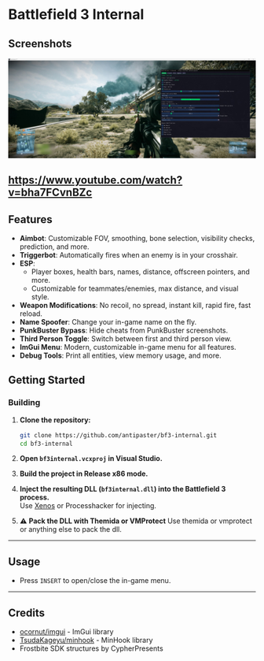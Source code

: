 # Battlefield 3 Internal



## Screenshots


![yea](resources/screenshot.jpg)

https://www.youtube.com/watch?v=bha7FCvnBZc
---
## Features

- **Aimbot**: Customizable FOV, smoothing, bone selection, visibility checks, prediction, and more.
- **Triggerbot**: Automatically fires when an enemy is in your crosshair.
- **ESP**:  
  - Player boxes, health bars, names, distance, offscreen pointers, and more.
  - Customizable for teammates/enemies, max distance, and visual style.
- **Weapon Modifications**: No recoil, no spread, instant kill, rapid fire, fast reload.
- **Name Spoofer**: Change your in-game name on the fly.
- **PunkBuster Bypass**: Hide cheats from PunkBuster screenshots.
- **Third Person Toggle**: Switch between first and third person view.
- **ImGui Menu**: Modern, customizable in-game menu for all features.
- **Debug Tools**: Print all entities, view memory usage, and more.



## Getting Started



### Building

1. **Clone the repository:**
   ```bash
   git clone https://github.com/antipaster/bf3-internal.git
   cd bf3-internal
   ```

2. **Open `bf3internal.vcxproj` in Visual Studio.**

3. **Build the project in Release x86 mode.**

4. **Inject the resulting DLL (`bf3internal.dll`) into the Battlefield 3 process.**  
   Use [Xenos](https://github.com/DarthTon/Xenos) or Processhacker for injecting.

5. ⚠️ **Pack the DLL with Themida or VMProtect** 
   Use themida or vmprotect or anything else to pack the dll.
---

## Usage

- Press `INSERT` to open/close the in-game menu.




---

## Credits
- [ocornut/imgui](https://github.com/ocornut/imgui) - ImGui library
- [TsudaKageyu/minhook](https://github.com/TsudaKageyu/minhook) - MinHook library
- Frostbite SDK structures by CypherPresents

